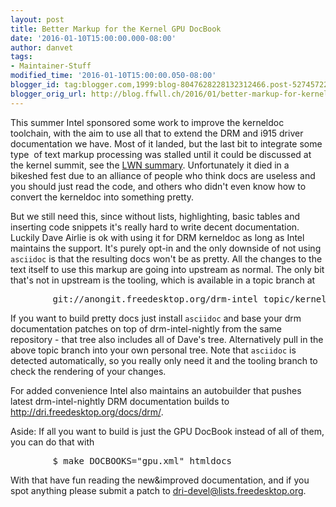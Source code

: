 ```yaml
---
layout: post
title: Better Markup for the Kernel GPU DocBook
date: '2016-01-10T15:00:00.000-08:00'
author: danvet
tags:
- Maintainer-Stuff
modified_time: '2016-01-10T15:00:00.050-08:00'
blogger_id: tag:blogger.com,1999:blog-8047628228132312466.post-5274572225825971862
blogger_orig_url: http://blog.ffwll.ch/2016/01/better-markup-for-kernel-gpu-docbook.html
---
```


This summer Intel sponsored some work to improve the kerneldoc toolchain, with the aim to use all that to extend the DRM and i915 driver documentation we have. Most of it landed, but the last bit to integrate some type&nbsp; of text markup processing was stalled until it could be discussed at the kernel summit, see the  <a href="https://lwn.net/Articles/662930/" rel="nofollow">LWN summary</a>. Unfortunately it died in a bikeshed fest due to an alliance of people who think docs are useless and you should just read the code, and others who didn't even know how to convert the kerneldoc into something pretty.



But we still need this, since without lists, highlighting, basic tables and inserting code snippets it's really hard to write decent documentation. Luckily Dave Airlie is ok with using it for DRM kerneldoc as long as Intel maintains the support. It's purely opt-in and the only downside of not using <code>asciidoc</code> is that the resulting docs won't be as pretty. All the changes to the text itself to use this markup are going into upstream as normal. The only bit that's not in upstream is the tooling, which is available in a topic branch at



<pre>        git://anongit.freedesktop.org/drm-intel topic/kerneldoc</pre>



If you want to build pretty docs just install <code>asciidoc</code> and base your drm documentation patches on top of drm-intel-nightly from the same repository - that tree also includes all of Dave's tree. Alternatively pull in the above topic branch into your own personal tree.  Note that <code>asciidoc</code> is detected automatically, so you really only need it and the tooling branch to check the rendering of your changes.



For added convenience Intel also maintains an autobuilder that pushes latest drm-intel-nightly DRM documentation builds to      <a href="http://dri.freedesktop.org/docs/drm/" rel="nofollow">http://dri.freedesktop.org/docs/drm/</a>.



Aside: If all you want to build is just the GPU DocBook instead of all of them, you can do that with



<pre>        $ make DOCBOOKS="gpu.xml" htmldocs</pre>

With that have fun reading the new&amp;improved documentation, and if you spot anything please submit a patch to dri-devel@lists.freedesktop.org. 